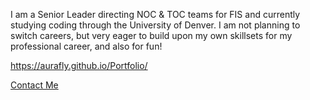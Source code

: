 I am a Senior Leader directing NOC & TOC teams for FIS and currently studying coding through the University of Denver. I am not planning to switch careers, but very eager to build upon my own skillsets for my professional career, and also for fun! 




https://aurafly.github.io/Portfolio/

[Contact Me](mailto:AuraFlyDev@Gmail.com)

<!---
AuraFly/AuraFly is a ✨ special ✨ repository because its `README.md` (this file) appears on your GitHub profile.
You can click the Preview link to take a look at your changes.
--->
